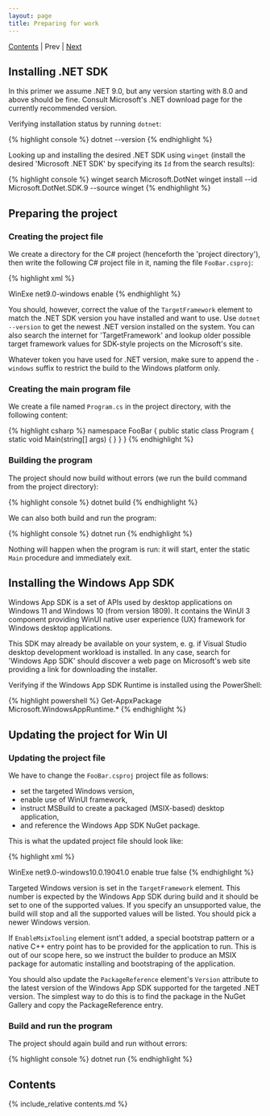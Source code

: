 ```yaml
---
layout: page
title: Preparing for work
---
```


[Contents]() | Prev | [Next](02)

## Installing .NET SDK

In this primer we assume .NET 9.0, but any version starting with 8.0 and above should be fine. Consult Microsoft's .NET download page for the currently recommended version.

Verifying installation status by running `dotnet`:

{% highlight console %}
dotnet --version
{% endhighlight %}

Looking up and installing the desired .NET SDK using `winget` (install the desired 'Microsoft .NET SDK' by specifying its `Id` from the search results): 

{% highlight console %}
winget search Microsoft.DotNet
winget install --id Microsoft.DotNet.SDK.9 --source winget
{% endhighlight %}

## Preparing the project

### Creating the project file

We create a directory for the C# project (henceforth the 'project directory'), then  write the following C# project file in it, naming the file `FooBar.csproj`:

{% highlight xml %}
<Project Sdk="Microsoft.NET.Sdk">

  <PropertyGroup>
    <OutputType>WinExe</OutputType>
    <TargetFramework>net9.0-windows</TargetFramework>
    <Nullable>enable</Nullable>
  </PropertyGroup>

</Project>
{% endhighlight %}

You should, however, correct the value of the `TargetFramework` element to match the .NET SDK version you have installed and want to use. Use `dotnet --version` to get the newest .NET version installed on the system. You can also search the internet for 'TargetFramework' and lookup older possible target framework values for SDK-style projects on the Microsoft's site. 

Whatever token you have used for .NET version, make sure to append the `-windows` suffix to restrict the build to the Windows platform only.

### Creating the main program file

We create a file named `Program.cs` in the project directory, with the following content:

{% highlight csharp %}
namespace FooBar
{
    public static class Program
    {
        static void Main(string[] args)
        {
        }
    }
}
{% endhighlight %}

### Building the program

The project should now build without errors (we run the build command from the project directory):

{% highlight console %}
dotnet build
{% endhighlight %}

We can also both build and run the program:

{% highlight console %}
dotnet run
{% endhighlight %}

Nothing will happen when the program is run: it will start, enter the static `Main` procedure and immediately exit.

## Installing the Windows App SDK

Windows App SDK is a set of APIs used by desktop applications on Windows 11 and Windows 10 (from version 1809). It contains the WinUI 3 component providing WinUI native user experience (UX) framework for Windows desktop applications.

This SDK may already be available on your system, e. g. if Visual Studio desktop development workload is installed. In any case, search for 'Windows App SDK' should discover a web page on Microsoft's web site providing a link for downloading the installer. 

Verifying if the Windows App SDK Runtime is installed using the PowerShell:

{% highlight powershell %}
Get-AppxPackage Microsoft.WindowsAppRuntime.*
{% endhighlight %}

## Updating the project for Win UI

### Updating the project file

We have to change the `FooBar.csproj` project file as follows:
- set the targeted Windows version, 
- enable use of WinUI framework,
- instruct MSBuild to create a packaged (MSIX-based) desktop application,
- and reference the Windows App SDK NuGet package.

This is what the updated project file should look like:

{% highlight xml %}
<Project Sdk="Microsoft.NET.Sdk">

  <PropertyGroup>
    <OutputType>WinExe</OutputType>
    <TargetFramework>net9.0-windows10.0.19041.0</TargetFramework>
    <Nullable>enable</Nullable>
    <UseWinUI>true</UseWinUI>
    <EnableMsixTooling>false</EnableMsixTooling>
  </PropertyGroup>

  <ItemGroup>
    <PackageReference Include="Microsoft.WindowsAppSDK" Version="1.7.250606001" />
  </ItemGroup>

</Project>
{% endhighlight %}

Targeted Windows version is set in the `TargetFramework` element. This number is expected by the Windows App SDK during build and it should be set to one of the supported values. If you specify an unsupported value, the build will stop and all the supported values will be listed. You should pick a newer Windows version.

If `EnableMsixTooling` element isnt't added, a special bootstrap pattern or a native C++ entry point has to be provided for the application to run. This is out of our scope here, so we instruct the builder to produce an MSIX package for automatic installing and bootstraping of the application.

You should also update the `PackageReference` element's `Version` attribute to the latest version of the Windows App SDK supported for the targeted .NET version. The simplest way to do this is to find the package in the NuGet Gallery and copy the PackageReference entry.

### Build and run the program

The project should again build and run without errors:

{% highlight console %}
dotnet run
{% endhighlight %}

## Contents

{% include_relative contents.md %}
